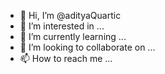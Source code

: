 - 👋 Hi, I’m @adityaQuartic
- 👀 I’m interested in ...
- 🌱 I’m currently learning ...
- 💞️ I’m looking to collaborate on ...
- 📫 How to reach me ...

<!---
adityaQuartic/adityaQuartic is a ✨ special ✨ repository because its `README.md` (this file) appears on your GitHub profile.
You can click the Preview link to take a look at your changes.
--->
